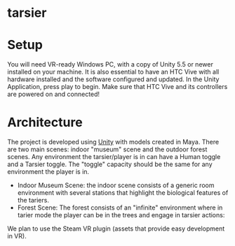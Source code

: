 # tarsier

# Setup

You will need VR-ready Windows PC, with a copy of Unity 5.5 or newer installed on your machine. It is also essential to have an HTC Vive with all hardware installed and the software configured and updated. In the Unity Application, press play to begin. Make sure that HTC Vive and its controllers are powered on and connected!

# Architecture
The project is developed using [Unity](https://unity3d.com/) with models created in Maya.
There are two main scenes: indoor "museum" scene and the outdoor forest scenes.
Any environment the tarsier/player is in can have a Human toggle and a Tarsier toggle. The "toggle" capacity should be the same for any environment the player is in.

* Indoor Museum Scene: the indoor scene consists of a generic room environment with several stations that highlight the biological features of the tariers.
* Forest Scene: The forest consists of an "infinite" environment where in tarier mode the player can be in the trees and engage in tarsier actions:

We plan to use the Steam VR plugin (assets that provide easy development in VR).

